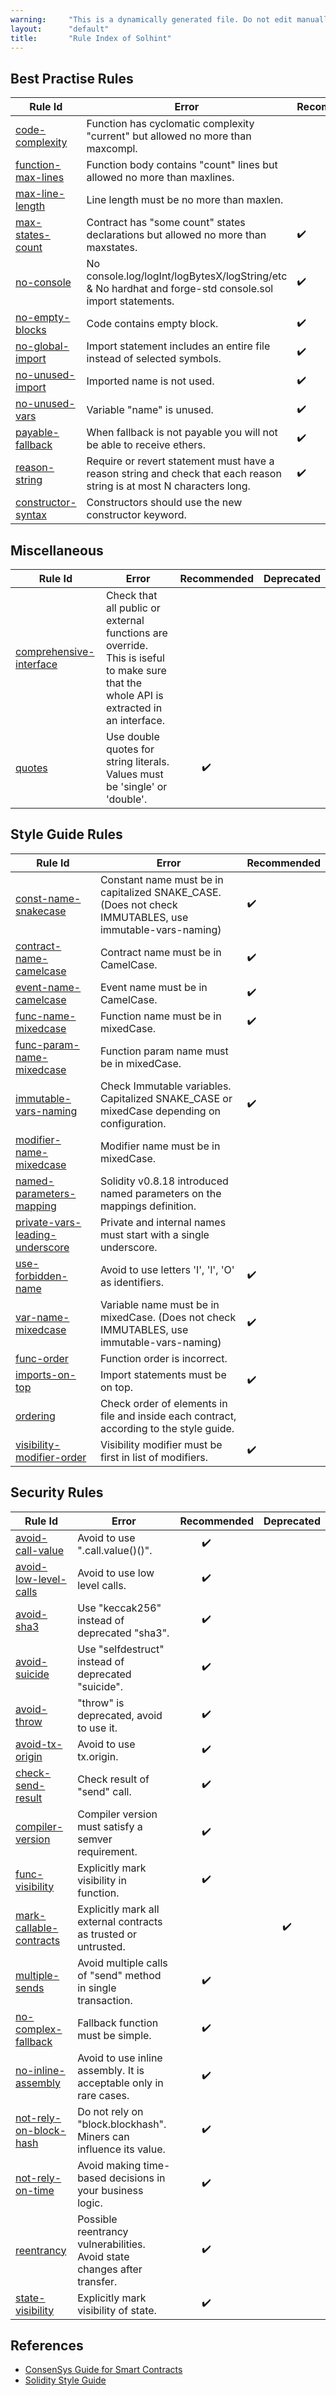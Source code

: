 ```yaml
---
warning:     "This is a dynamically generated file. Do not edit manually."
layout:      "default"
title:       "Rule Index of Solhint"
---
```


## Best Practise Rules

| Rule Id                                                            | Error                                                                                                                 | Recommended |
| ------------------------------------------------------------------ | --------------------------------------------------------------------------------------------------------------------- | ----------- |
| [code-complexity](./rules/best-practises/code-complexity.md)       | Function has cyclomatic complexity "current" but allowed no more than maxcompl.                                       |             |
| [function-max-lines](./rules/best-practises/function-max-lines.md) | Function body contains "count" lines but allowed no more than maxlines.                                               |             |
| [max-line-length](./rules/best-practises/max-line-length.md)       | Line length must be no more than maxlen.                                                                              |             |
| [max-states-count](./rules/best-practises/max-states-count.md)     | Contract has "some count" states declarations but allowed no more than maxstates.                                     | ✔️          |
| [no-console](./rules/best-practises/no-console.md)                 | No console.log/logInt/logBytesX/logString/etc & No hardhat and forge-std console.sol import statements.               | ✔️          |
| [no-empty-blocks](./rules/best-practises/no-empty-blocks.md)       | Code contains empty block.                                                                                            | ✔️          |
| [no-global-import](./rules/best-practises/no-global-import.md)     | Import statement includes an entire file instead of selected symbols.                                                 | ✔️          |
| [no-unused-import](./rules/best-practises/no-unused-import.md)     | Imported name is not used.                                                                                            | ✔️          |
| [no-unused-vars](./rules/best-practises/no-unused-vars.md)         | Variable "name" is unused.                                                                                            | ✔️          |
| [payable-fallback](./rules/best-practises/payable-fallback.md)     | When fallback is not payable you will not be able to receive ethers.                                                  | ✔️          |
| [reason-string](./rules/best-practises/reason-string.md)           | Require or revert statement must have a reason string and check that each reason string is at most N characters long. | ✔️          |
| [constructor-syntax](./rules/best-practises/constructor-syntax.md) | Constructors should use the new constructor keyword.                                                                  |             |
        

## Miscellaneous

| Rule Id                                                                     | Error                                                                                                                                  | Recommended  | Deprecated |
| --------------------------------------------------------------------------- | -------------------------------------------------------------------------------------------------------------------------------------- | ------------ | ---------- |
| [comprehensive-interface](./rules/miscellaneous/comprehensive-interface.md) | Check that all public or external functions are override. This is iseful to make sure that the whole API is extracted in an interface. |              |            |
| [quotes](./rules/miscellaneous/quotes.md)                                   | Use double quotes for string literals. Values must be 'single' or 'double'.                                                            | $~~~~~~~~$✔️ |            |
        

## Style Guide Rules

| Rule Id                                                                              | Error                                                                                                   | Recommended |
| ------------------------------------------------------------------------------------ | ------------------------------------------------------------------------------------------------------- | ----------- |
| [const-name-snakecase](./rules/naming/const-name-snakecase.md)                       | Constant name must be in capitalized SNAKE_CASE. (Does not check IMMUTABLES, use immutable-vars-naming) | ✔️          |
| [contract-name-camelcase](./rules/naming/contract-name-camelcase.md)                 | Contract name must be in CamelCase.                                                                     | ✔️          |
| [event-name-camelcase](./rules/naming/event-name-camelcase.md)                       | Event name must be in CamelCase.                                                                        | ✔️          |
| [func-name-mixedcase](./rules/naming/func-name-mixedcase.md)                         | Function name must be in mixedCase.                                                                     | ✔️          |
| [func-param-name-mixedcase](./rules/naming/func-param-name-mixedcase.md)             | Function param name must be in mixedCase.                                                               |             |
| [immutable-vars-naming](./rules/naming/immutable-vars-naming.md)                     | Check Immutable variables. Capitalized SNAKE_CASE or mixedCase depending on configuration.              | ✔️          |
| [modifier-name-mixedcase](./rules/naming/modifier-name-mixedcase.md)                 | Modifier name must be in mixedCase.                                                                     |             |
| [named-parameters-mapping](./rules/naming/named-parameters-mapping.md)               | Solidity v0.8.18 introduced named parameters on the mappings definition.                                |             |
| [private-vars-leading-underscore](./rules/naming/private-vars-leading-underscore.md) | Private and internal names must start with a single underscore.                                         |             |
| [use-forbidden-name](./rules/naming/use-forbidden-name.md)                           | Avoid to use letters 'I', 'l', 'O' as identifiers.                                                      | ✔️          |
| [var-name-mixedcase](./rules/naming/var-name-mixedcase.md)                           | Variable name must be in mixedCase. (Does not check IMMUTABLES, use immutable-vars-naming)              | ✔️          |
| [func-order](./rules/order/func-order.md)                                            | Function order is incorrect.                                                                            |             |
| [imports-on-top](./rules/order/imports-on-top.md)                                    | Import statements must be on top.                                                                       | ✔️          |
| [ordering](./rules/order/ordering.md)                                                | Check order of elements in file and inside each contract, according to the style guide.                 |             |
| [visibility-modifier-order](./rules/order/visibility-modifier-order.md)              | Visibility modifier must be first in list of modifiers.                                                 | ✔️          |
        

## Security Rules

| Rule Id                                                                | Error                                                                    | Recommended  | Deprecated  |
| ---------------------------------------------------------------------- | ------------------------------------------------------------------------ | ------------ | ----------- |
| [avoid-call-value](./rules/security/avoid-call-value.md)               | Avoid to use ".call.value()()".                                          | $~~~~~~~~$✔️ |             |
| [avoid-low-level-calls](./rules/security/avoid-low-level-calls.md)     | Avoid to use low level calls.                                            | $~~~~~~~~$✔️ |             |
| [avoid-sha3](./rules/security/avoid-sha3.md)                           | Use "keccak256" instead of deprecated "sha3".                            | $~~~~~~~~$✔️ |             |
| [avoid-suicide](./rules/security/avoid-suicide.md)                     | Use "selfdestruct" instead of deprecated "suicide".                      | $~~~~~~~~$✔️ |             |
| [avoid-throw](./rules/security/avoid-throw.md)                         | "throw" is deprecated, avoid to use it.                                  | $~~~~~~~~$✔️ |             |
| [avoid-tx-origin](./rules/security/avoid-tx-origin.md)                 | Avoid to use tx.origin.                                                  | $~~~~~~~~$✔️ |             |
| [check-send-result](./rules/security/check-send-result.md)             | Check result of "send" call.                                             | $~~~~~~~~$✔️ |             |
| [compiler-version](./rules/security/compiler-version.md)               | Compiler version must satisfy a semver requirement.                      | $~~~~~~~~$✔️ |             |
| [func-visibility](./rules/security/func-visibility.md)                 | Explicitly mark visibility in function.                                  | $~~~~~~~~$✔️ |             |
| [mark-callable-contracts](./rules/security/mark-callable-contracts.md) | Explicitly mark all external contracts as trusted or untrusted.          |              | $~~~~~~~$✔️ |
| [multiple-sends](./rules/security/multiple-sends.md)                   | Avoid multiple calls of "send" method in single transaction.             | $~~~~~~~~$✔️ |             |
| [no-complex-fallback](./rules/security/no-complex-fallback.md)         | Fallback function must be simple.                                        | $~~~~~~~~$✔️ |             |
| [no-inline-assembly](./rules/security/no-inline-assembly.md)           | Avoid to use inline assembly. It is acceptable only in rare cases.       | $~~~~~~~~$✔️ |             |
| [not-rely-on-block-hash](./rules/security/not-rely-on-block-hash.md)   | Do not rely on "block.blockhash". Miners can influence its value.        | $~~~~~~~~$✔️ |             |
| [not-rely-on-time](./rules/security/not-rely-on-time.md)               | Avoid making time-based decisions in your business logic.                | $~~~~~~~~$✔️ |             |
| [reentrancy](./rules/security/reentrancy.md)                           | Possible reentrancy vulnerabilities. Avoid state changes after transfer. | $~~~~~~~~$✔️ |             |
| [state-visibility](./rules/security/state-visibility.md)               | Explicitly mark visibility of state.                                     | $~~~~~~~~$✔️ |             |
        

## References

- [ConsenSys Guide for Smart Contracts](https://consensys.github.io/smart-contract-best-practices/recommendations/)
- [Solidity Style Guide](http://solidity.readthedocs.io/en/develop/style-guide.html)
